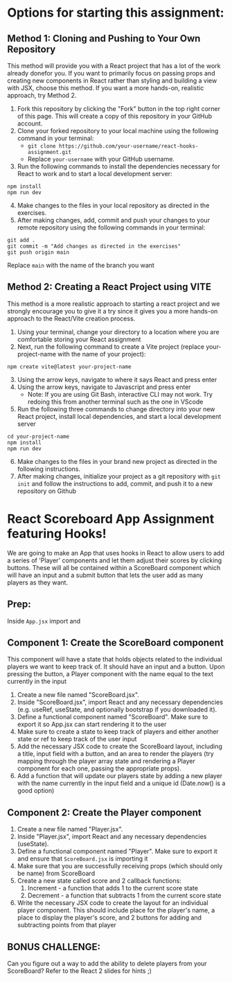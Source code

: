 # Options for starting this assignment:

## Method 1: Cloning and Pushing to Your Own Repository
This method will provide you with a React project that has a lot of the work already donefor you. If you want to primarily focus on passing props and creating new components in React rather than styling and building a view with JSX, choose this method. If you want a more hands-on, realistic approach, try Method 2.
1. Fork this repository by clicking the "Fork" button in the top right corner of this page. This will create a copy of this repository in your GitHub account.
2. Clone your forked repository to your local machine using the following command in your terminal:
    - `git clone https://github.com/your-username/react-hooks-assignment.git`
    - Replace `your-username` with your GitHub username.
3. Run the following commands to install the dependencies necessary for React to work and to start a local development server:
  ```
  npm install
  npm run dev
  ```
4. Make changes to the files in your local repository as directed in the exercises.
5. After making changes, add, commit and push your changes to your remote repository using the following commands in your terminal:

```
git add .
git commit -m "Add changes as directed in the exercises"
git push origin main
```

Replace `main` with the name of the branch you want

## Method 2: Creating a React Project using VITE
This method is a more realistic approach to starting a react project and we strongly encourage you to give it a try since it gives you a more hands-on approach to the React/Vite creation process.
1. Using your terminal, change your directory to a location where you are comfortable storing your React assignment
2. Next, run the following command to create a Vite project (replace your-project-name with the name of your project):
```
npm create vite@latest your-project-name
```
3. Using the arrow keys, navigate to where it says React and press enter
4. Using the arrow keys, navigate to Javascript and press enter
    - Note: If you are using Git Bash, interactive CLI may not work. Try redoing this from another terminal such as the one in VScode
5. Run the following three commands to change directory into your new React project, install local dependencies, and start a local development server
```
cd your-project-name
npm install
npm run dev
```
6. Make changes to the files in your brand new project as directed in the following instructions.
7. After making changes, initialize your project as a git repository with `git init` and follow the instructions to add, commit, and push it to a new repository on Github

# React Scoreboard App Assignment featuring Hooks!
We are going to make an App that uses hooks in React to allow users to add a series of 'Player' components and let them adjust their scores by clicking buttons.
These will all be contained within a ScoreBoard component which will have an input and a submit button that lets the user add as many players as they want.

## Prep:
Inside `App.jsx` import and 


## Component 1: Create the ScoreBoard component
This component will have a state that holds objects related to the individual players we want to keep track of. It should have an input and a button.
Upon pressing the button, a Player component with the name equal to the text currently in the input 
1. Create a new file named "ScoreBoard.jsx".
2. Inside "ScoreBoard.jsx", import React and any necessary dependencies (e.g. useRef, useState, and optionally bootstrap if you downloaded it).
3. Define a functional component named "ScoreBoard". Make sure to export it so App.jsx can start rendering it to the user
4. Make sure to create a state to keep track of players and either another state or ref to keep track of the user input
5. Add the necessary JSX code to create the ScoreBoard layout, including a title, input field with a button, and an area to render the players (try mapping through the player array state and rendering a Player component for each one, passing the appropriate props).
6. Add a function that will update our players state by adding a new player with the name currently in the input field and a unique id (Date.now() is a good option)

## Component 2: Create the Player component

1. Create a new file named "Player.jsx".
2. Inside "Player.jsx", import React and any necessary dependencies (useState).
3. Define a functional component named "Player". Make sure to export it and ensure that `ScoreBoard.jsx` is importing it
4. Make sure that you are successfully receiving props (which should only be name) from ScoreBoard
5. Create a new state called score and 2 callback functions:
    1. Increment - a function that adds 1 to the current score state
    2. Decrement - a function that subtracts 1 from the current score state
6. Write the necessary JSX code to create the layout for an individual player component. This should include place for the player's name, a place to display the player's score, and 2 buttons for adding and subtracting points from that player


## BONUS CHALLENGE:
Can you figure out a way to add the ability to delete players from your ScoreBoard? Refer to the React 2 slides for hints ;)